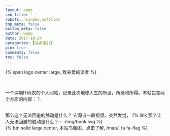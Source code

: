 ```yaml
---
layout: page
seo_title: ' '
robots: noindex,nofollow
top_meta: false
bottom_meta: false
author: wanp
date: 2017-10-24
categories: [站点指引]
pin: true
comments: false
toc: false
---
```


<p>
{% span logo center large, 致亲爱的读者 %}
</p>

<br>

一个深圳IT码农的个人网站，记录此次地球人生的所见，所感和所得。本站包含两个方面的内容：
1. 

<br>
那么这个无法回避的触动是什么？
它源自一段视频，突然发觉，
{% link 那个让人无法回避的触动是什么？::  ::/img/book.svg %}

<br>
{% btn solid large center, 本站鸟瞰图，点击了解, /map/, fa fa-flag %}
<br>

<!-- more -->

